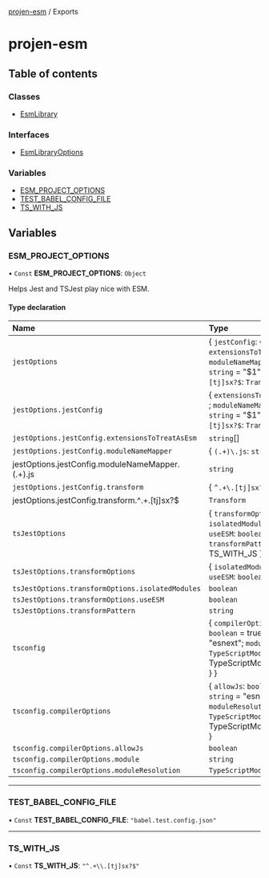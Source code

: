 [projen-esm](README.md) / Exports

# projen-esm

## Table of contents

### Classes

- [EsmLibrary](classes/EsmLibrary.md)

### Interfaces

- [EsmLibraryOptions](interfaces/EsmLibraryOptions.md)

### Variables

- [ESM\_PROJECT\_OPTIONS](modules.md#esm_project_options)
- [TEST\_BABEL\_CONFIG\_FILE](modules.md#test_babel_config_file)
- [TS\_WITH\_JS](modules.md#ts_with_js)

## Variables

### ESM\_PROJECT\_OPTIONS

• `Const` **ESM\_PROJECT\_OPTIONS**: `Object`

Helps Jest and TSJest play nice with ESM.

#### Type declaration

| Name | Type |
| :------ | :------ |
| `jestOptions` | \{ `jestConfig`: \{ `extensionsToTreatAsEsm`: `string`[] ; `moduleNameMapper`: \{ `(.+)\.js`: `string` = "$1" } ; `transform`: \{ `^.+\.[tj]sx?$`: `Transform`  }  }  } |
| `jestOptions.jestConfig` | \{ `extensionsToTreatAsEsm`: `string`[] ; `moduleNameMapper`: \{ `(.+)\.js`: `string` = "$1" } ; `transform`: \{ `^.+\.[tj]sx?$`: `Transform`  }  } |
| `jestOptions.jestConfig.extensionsToTreatAsEsm` | `string`[] |
| `jestOptions.jestConfig.moduleNameMapper` | \{ `(.+)\.js`: `string` = "$1" } |
| jestOptions.jestConfig.moduleNameMapper.(.+)\.js | `string` |
| `jestOptions.jestConfig.transform` | \{ `^.+\.[tj]sx?$`: `Transform`  } |
| jestOptions.jestConfig.transform.^.+\.[tj]sx?$ | `Transform` |
| `tsJestOptions` | \{ `transformOptions`: \{ `isolatedModules`: `boolean` = true; `useESM`: `boolean` = true } ; `transformPattern`: `string` = TS\_WITH\_JS } |
| `tsJestOptions.transformOptions` | \{ `isolatedModules`: `boolean` = true; `useESM`: `boolean` = true } |
| `tsJestOptions.transformOptions.isolatedModules` | `boolean` |
| `tsJestOptions.transformOptions.useESM` | `boolean` |
| `tsJestOptions.transformPattern` | `string` |
| `tsconfig` | \{ `compilerOptions`: \{ `allowJs`: `boolean` = true; `module`: `string` = "esnext"; `moduleResolution`: `TypeScriptModuleResolution` = TypeScriptModuleResolution.NODE }  } |
| `tsconfig.compilerOptions` | \{ `allowJs`: `boolean` = true; `module`: `string` = "esnext"; `moduleResolution`: `TypeScriptModuleResolution` = TypeScriptModuleResolution.NODE } |
| `tsconfig.compilerOptions.allowJs` | `boolean` |
| `tsconfig.compilerOptions.module` | `string` |
| `tsconfig.compilerOptions.moduleResolution` | `TypeScriptModuleResolution` |

___

### TEST\_BABEL\_CONFIG\_FILE

• `Const` **TEST\_BABEL\_CONFIG\_FILE**: ``"babel.test.config.json"``

___

### TS\_WITH\_JS

• `Const` **TS\_WITH\_JS**: ``"^.+\\.[tj]sx?$"``
